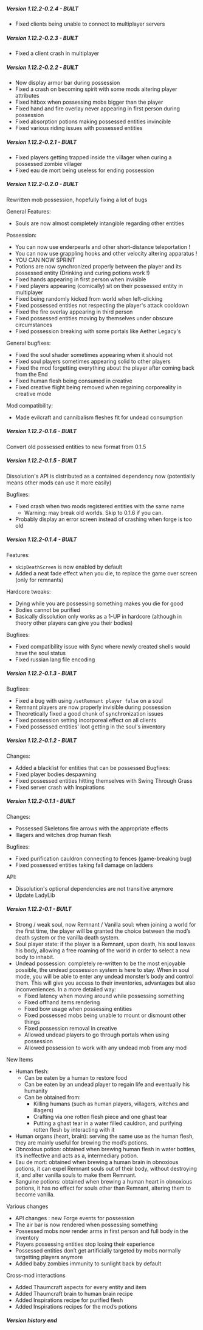 ##### Version 1.12.2-0.2.4 - BUILT
- Fixed clients being unable to connect to multiplayer servers

##### Version 1.12.2-0.2.3 - BUILT
- Fixed a client crash in multiplayer

##### Version 1.12.2-0.2.2 - BUILT
- Now display armor bar during possession
- Fixed a crash on becoming spirit with some mods altering player attributes
- Fixed hitbox when possessing mobs bigger than the player
- Fixed hand and fire overlay never appearing in first person during possession
- Fixed absorption potions making possessed entities invincible
- Fixed various riding issues with possessed entities

##### Version 1.12.2-0.2.1 - BUILT
- Fixed players getting trapped inside the villager when curing a possessed zombie villager
- Fixed eau de mort being useless for ending possession

##### Version 1.12.2-0.2.0 - BUILT
Rewritten mob possession, hopefully fixing a lot of bugs

General Features:
- Souls are now almost completely intangible regarding other entities

Possession:
- You can now use enderpearls and other short-distance teleportation !
- You can now use grappling hooks and other velocity altering apparatus !
- YOU CAN NOW SPRINT
- Potions are now synchronized properly between the player and its possessed entity 
  (Drinking and curing potions work !)
- Fixed hands appearing in first person when invisible
- Fixed players appearing (comically) sit on their possessed entity in multiplayer
- Fixed being randomly kicked from world when left-clicking
- Fixed possessed entities not respecting the player's attack cooldown
- Fixed the fire overlay appearing in third person
- Fixed possessed entities moving by themselves under obscure circumstances
- Fixed possession breaking with some portals like Aether Legacy's

General bugfixes:
- Fixed the soul shader sometimes appearing when it should not
- Fixed soul players sometimes appearing solid to other players
- Fixed the mod forgetting everything about the player after coming back from the End
- Fixed human flesh being consumed in creative
- Fixed creative flight being removed when regaining corporeality in creative mode

Mod compatibility:
- Made evilcraft and cannibalism fleshes fit for undead consumption

##### Version 1.12.2-0.1.6 - BUILT
Convert old possessed entities to new format from 0.1.5

##### Version 1.12.2-0.1.5 - BUILT
Dissolution's API is distributed as a contained dependency now (potentially means other mods can use it more easily)

Bugfixes:
- Fixed crash when two mods registered entities with the same name
    - Warning: may break old worlds. Skip to 0.1.6 if you can.
- Probably display an error screen instead of crashing when forge is too old

##### Version 1.12.2-0.1.4 - BUILT
Features:
- `skipDeathScreen` is now enabled by default
- Added a neat fade effect when you die, to replace the game over screen (only for remnants)

Hardcore tweaks:
- Dying while you are possessing something makes you die for good
- Bodies cannot be purified
- Basically dissolution only works as a 1-UP in hardcore (although in theory other players can give you their bodies)

Bugfixes:
- Fixed compatibility issue with Sync where newly created shells would have the soul status
- Fixed russian lang file encoding

##### Version 1.12.2-0.1.3 - BUILT

Bugfixes:
- Fixed a bug with using `/setRemnant player false` on a soul
- Remnant players are now properly invisible during possession
- Theoretically fixed a good chunk of synchronization issues
- Fixed possession setting incorporeal effect on all clients
- Fixed possessed entities' loot getting in the soul's inventory

##### Version 1.12.2-0.1.2 - BUILT

Changes:
- Added a blacklist for entities that can be possessed
Bugfixes:
- Fixed player bodies despawning
- Fixed possessed entities hitting themselves with Swing Through Grass
- Fixed server crash with Inspirations

##### Version 1.12.2-0.1.1 - BUILT

Changes:
- Possessed Skeletons fire arrows with the appropriate effects
- Illagers and witches drop human flesh

Bugfixes:
- Fixed purification cauldron connecting to fences (game-breaking bug)
- Fixed possessed entities taking fall damage on ladders

API:
- Dissolution's optional dependencies are not transitive anymore
- Update LadyLib


##### Version 1.12.2-0.1 - BUILT
- Strong / weak soul, now Remnant / Vanilla soul: when joining a world for the first time, the player will be granted the choice between the mod’s death system or the vanilla death system.
- Soul player state: if the player is a Remnant, upon death, his soul leaves his body, allowing a free roaming of the world in order to select a new body to inhabit.
- Undead possession: completely re-written to be the most enjoyable possible, the undead possession system is here to stay. When in soul mode, you will be able to enter any undead monster’s body and control them. This will give you access to their inventories, advantages but also inconveniences. In a more detailed way:
  - Fixed latency when moving around while possessing something
  - Fixed offhand items rendering
  - Fixed bow usage when possessing entities
  - Fixed possessed mobs being unable to mount or dismount other things
  - Fixed possession removal in creative
  - Allowed undead players to go through portals when using possession
  - Allowed possession to work with any undead mob from any mod

New Items

- Human flesh:
  - Can be eaten by a human to restore food
  - Can be eaten by an undead player to regain life and eventually his humanity
  - Can be obtained from:
    - Killing humans (such as human players, villagers, witches and illagers)
    - Crafting via one rotten flesh piece and one ghast tear
    - Putting a ghast tear in a water filled cauldron, and purifying rotten flesh by interacting with it
- Human organs (heart, brain): serving the same use as the human flesh, they are mainly useful for brewing the mod’s potions.
- Obnoxious potion: obtained when brewing human flesh in water bottles, it’s ineffective and acts as a, intermediary potion.
- Eau de mort: obtained when brewing a human brain in obnoxious potions, it can expel Remnant souls out of their body, without destroying it, and alter vanilla souls to make them Remnant.
- Sanguine potions: obtained when brewing a human heart in obnoxious potions, it has no effect for souls other than Remnant, altering them to become vanilla.

Various changes

- API changes : new Forge events for possession
- The air bar is now rendered when possessing something
- Possessed mobs now render arms in first person and full body in the inventory
- Players possessing entities stop losing their experience
- Possessed entities don’t get artificially targeted by mobs normally targetting players anymore
- Added baby zombies immunity to sunlight back by default

Cross-mod interactions

- Added Thaumcraft aspects for every entity and item
- Added Thaumcraft brain to human brain recipe
- Added Inspirations recipe for purified flesh
- Added Inspirations recipes for the mod’s potions

##### Version history end
